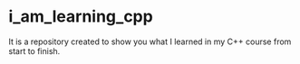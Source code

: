 # i_am_learning_cpp
 
It is a repository created to show you what I learned in my C++ course from start to finish.